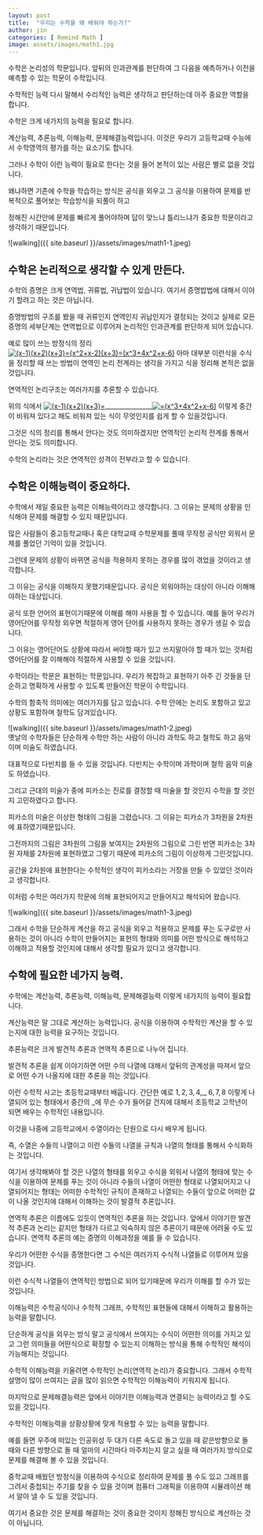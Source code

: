```yaml
---
layout: post
title:  "우리는 수학을 왜 배워야 하는가?"
author: jin
categories: [ Remind Math ]
image: assets/images/math1.jpg
---
```


수학은 논리성의 학문입니다. 앞뒤의 인과관계를 판단하여 그 다음을 예측하거나 이전을 예측할 수 있는 학문이 수학입니다.  
  
수학적인 능력 다시 말해서 수리적인 능력은 생각하고 판단하는데 아주 중요한 역할을 합니다.  
  
수학은 크게 네가지의 능력을 필요로 합니다.  
  
계산능력, 추론능력, 이해능력, 문제해결능력입니다. 이것은 우리가 고등학교때 수능에서 수학영역의 평가를 하는 요소기도 합니다.  
  
그러나 수학이 이런 능력이 필요로 한다는 것을 들어 본적이 있는 사람은 별로 없을 것입니다.  
  
왜냐하면 기존에 수학을 학습하는 방식은 공식을 외우고 그 공식을 이용하여 문제를 반복적으로 풀어보는 학습방식을 되풀이 하고  
  
정해진 시간안에 문제를 빠르게 풀어야하며 답이 맞느냐 틀리느냐가 중요한 학문이라고 생각하기 때문입니다.  
  
![walking]({{ site.baseurl }}/assets/images/math1-1.jpeg)  
  


## 수학은 논리적으로 생각할 수 있게 만든다.

  
수학의 증명은 크게 연역법, 귀류법, 귀납법이 있습니다. 여기서 증명밥법에 대해서 이야기 할려고 하는 것은 아닙니다.  
  
증명방법의 구조를 봤을 때 귀류인지 연역인지 귀납인지가 결정되는 것이고 실제로 모든 증명의 세부단계는 연역법으로 이루어져 논리적인 인과관계를 판단하게 되어 있습니다.  
  
예로 많이 쓰는 방정식의 정리 <a href="https://www.codecogs.com/eqnedit.php?latex=(x-1)(x&plus;2)(x&plus;3)=(x^2&plus;x-2)(x&plus;3)=(x^3&plus;4x^2&plus;x-6)" target="_blank"><img src="https://latex.codecogs.com/svg.latex?(x-1)(x&plus;2)(x&plus;3)=(x^2&plus;x-2)(x&plus;3)=(x^3&plus;4x^2&plus;x-6)" title="(x-1)(x+2)(x+3)=(x^2+x-2)(x+3)=(x^3+4x^2+x-6)" /></a> 아마 대부분 이런식을 수식을 정리할 때 쓰는 방법이 연역인 논리 전계라는 생각을 가지고 식을 정리해 본적은 없을 것입니다.  
  
연역적인 논리구조는 여러가지를 추론할 수 있습니다.  
  
위의 식에서 <a href="https://www.codecogs.com/eqnedit.php?latex=(x-1)(x&plus;2)(x&plus;3)=" target="_blank"><img src="https://latex.codecogs.com/svg.latex?(x-1)(x&plus;2)(x&plus;3)=" title="(x-1)(x+2)(x+3)=" /></a>_______________<a href="https://www.codecogs.com/eqnedit.php?latex==(x^3&plus;4x^2&plus;x-6)" target="_blank"><img src="https://latex.codecogs.com/svg.latex?=(x^3&plus;4x^2&plus;x-6)" title="=(x^3+4x^2+x-6)" /></a> 이렇게 중간이 비워져 있다고 해도 비워져 있는 식이 무엇인지를 쉽게 할 수 있을것입니다.  
  
그것은 식의 정리를 통해서 안다는 것도 의미하겠지만 연역적인 논리적 전계를 통해서 안다는 것도 의미합니다.  
  
수학의 논리라는 것은 연역적인 성격이 전부라고 할 수 있습니다.  
  
  
  

## 수학은 이해능력이 중요하다.

  
수학에서 제일 중요한 능력은 이해능력이라고 생각합니다. 그 이유는 문제의 상황을 인식해야 문제를 해결할 수 있지 때문입니다.  
  
많은 사람들이 중고등학교때나 혹은 대학교때 수학문제를 풀때 무작정 공식만 외워서 문제를 풀었던 기억이 있을 것입니다.  
  
그런데 문제의 상황이 바뀌면 공식을 적용하지 못하는 경우를 많이 겪었을 것이라고 생각합니다.  
  
그 이유는 공식을 이해하지 못했기때문입니다. 공식은 외워야하는 대상이 아니라 이해해야하는 대상입니다.  
  
공식 또한 언어의 표현이기때문에 이해를 해야 사용을 할 수 있습니다. 예를 들어 우리가 영어단어를 무작정 외우면 적절하게 영어 단어를 사용하지 못하는 경우가 생길 수 있습니다.  
  
그 이유는 영어단어도 상황에 따라서 써야할 때가 있고 쓰지말아야 할 때가 있는 것처럼 영어단어를 잘 이해해야 적절하게 사용할 수 있을 것입니다.  
  
수학이라는 학문은 표현하는 학문입니다. 우리가 복잡하고 표현하기 아주 긴 것들을 단순하고 명확하게 사용할 수 있도록 만들어진 학문이 수학입니다.  
  
수학의 함축적 의미에는 여러가지를 담고 있습니다. 수학 안에는 논리도 포함하고 있고 상황도 포함하며 철학도 담겨있습니다.  
  
![walking]({{ site.baseurl }}/assets/images/math1-2.jpeg)    
옛날의 수학자들은 단순하게 수학만 하는 사람이 아니라 과학도 하고 철학도 하고 음악이며 미술도 하였습니다.  
  
대표적으로 다빈치를 들 수 있을 것입니다. 다빈치는 수학이며 과학이며 철학 음악 미술도 하였습니다.  
  
그리고 근대의 미술가 중에 피카소는 진로를 결정할 때 미술을 할 것인지 수학을 할 것인지 고민하였다고 합니다.    
  
피카소의 미술은 이상한 형태의 그림을 그렸습니다. 그 이유는 피카소가 3차원을 2차원에 표하였기때문입니다.  
  
그전까지의 그림은 3차원의 그림을 보여지는 2차원의 그림으로 그린 반면 피카소는 3차원 자체를 2차원에 표현하였고 그렇기 때문에 피카소의 그림이 이상하게 그린것입니다.  
  
공간을 2차원에 표현한다는 수학적인 생각이 피카소라는 거장을 만들 수 있었던 것이라고 생각합니다.  
  
이처럼 수학은 여러가지 학문에 의해 표현되어지고 만들어지고 해석되어 왔습니다.  
  
  
  
  ![walking]({{ site.baseurl }}/assets/images/math1-3.jpeg)  
  
  
그래서 수학을 단순하게 계산을 하고 공식을 외우고 적용하고 문제를 푸는 도구로만 사용하는 것이 아니라 수학이 만들어지는 표현의 형태와 의미를 어떤 방식으로 해석하고 이해하고 적용할 것인지에 대해서 생각할 필요가 있다고 생각합니다.  
  
  
  
  
  
  
  

## 수학에 필요한 네가지 능력.

  
수학에는 계산능력, 추론능력, 이해능력, 문제해결능력 이렇게 네가지의 능력이 필요합니다.  
  
계산능력은 말 그대로 계산하는 능력입니다. 공식을 이용하여 수학적인 계산을 할 수 있는지에 대한 능력을 요구하는 것입니다.  
  
추론능력은 크게 발견적 추론과 연역적 추론으로 나누어 집니다.  
  
발견적 추론을 쉽게 이야기하면 어떤 수의 나열에 대해서 앞뒤의 관계성을 따져서 앞으로 어떤 수가 나올지에 대한 추론을 하는 것입니다.  
  
이런 수학적 사고는 초등학교때부터 배웁니다. 간단한 예로 $1,2,3,4,$_$,6,7,8$ 이렇게 나열되어 있는 형태에서 중간의 _에 무슨 수가 들어갈 건지에 대해서 초등학교 고학년이 되면 배우는 수학적인 내용입니다.  
  
이것을 나중에 고등학교에서 수열이라는 단원으로 다시 배우게 됩니다.  
  
즉, 수열은 수들의 나열이고 이런 수들의 나열을 규칙과 나열의 형태를 통해서 수식화하는 것입니다.  
  
여기서 생각해봐야 할 것은 나열의 형태를 외우고 수식을 외워서 나열의 형태에 맞는 수식을 이용하여 문제를 푸는 것이 아니라 수들의 나열이 어떤한 형태로 나열되어지고 나열되어지는 형태는 어떠한 수학적인 규칙이 존재하고 나열되는 수들이 앞으로 어떠한 값이 나올 것인지에 대해서 이해하는 것이 발결적 추론입니다.  
  
연역적 추론은 이름에도 있듯이 연역적인 추론을 하는 것입니다. 앞에서 이야기한 발견적 추론과 논리는 같지만 형태가 다르고 익숙하지 않은 추론이기 때문에 어려울 수도 있습니다. 연역적 추론의 예는 증명의 이해과정을 예를 들 수 있습니다.  
  
우리가 어떤한 수식을 증명한다면 그 수식은 여러가지 수식적 나열들로 이루어져 있을 것입니다.  
  
이런 수식적 나열들이 연역적인 방법으로 되어 있기때문에 우리가 이해를 할 수가 있는 것입니다.  
  
이해능력은 수학공식이나 수학적 그래프, 수학적인 표현들에 대해서 이해하고 활용하는 능력을 말합니다.  
  
단순하게 공식을 외우는 방식 말고 공식에서 쓰여지는 수식이 어떤한 의미를 가지고 있고 그런 의미들을 어떤식으로 확장할 수 있는지 이해하는 방식을 통해 수학적인 해석이 가능해지는 것입니다.  
  
수학적 이해능력을 키울려면 수학적인 논리(연역적 논리)가 중요합니다. 그래서 수학적 설명이 많이 쓰여지는 글을 많이 읽으면 수학적인 이해능력이 키워지게 됩니다.  
  
마지막으로 문제해결능력은 앞에서 이야기한 이해능력과 연결되는 능력이라고 할 수도 있을 것입니다.  
  
수학적인 이해능력을 상황상황에 맞게 적용할 수 있는 능력을 말합니다.  
  
예를 들면 우주에 떠있는 인공위성 두 대가 다른 속도로 돌고 있을 때 같은방향으로 돌 때와 다른 방향으로 돌 때 얼마의 시간마다 마주치는지 알고 싶을 때 여러가지 방식으로 문제를 해결해 볼 수 있을 것입니다.  
  
중학교때 배웠던 방정식을 이용하여 수식으로 정리하여 문제를 풀 수도 있고 그래프를 그려서 중첩되는 주기를 찾을 수 있을 것이며 컴퓨터 그래픽을 이용하여 시뮬레이션 해서 알아 낼 수 도 있을 것입니다.  
  
여기서 중요한 것은 문제를 해결하는 것이 중요한 것이지 정해진 방식으로 계산하는 것이 아닙니다.  
